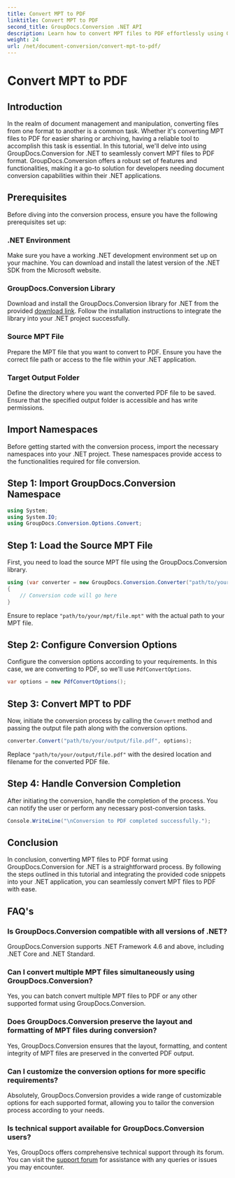 ```yaml
---
title: Convert MPT to PDF
linktitle: Convert MPT to PDF
second_title: GroupDocs.Conversion .NET API
description: Learn how to convert MPT files to PDF effortlessly using GroupDocs.Conversion for .NET. Follow our step-by-step for integration and efficient document management.
weight: 24
url: /net/document-conversion/convert-mpt-to-pdf/
---
```


# Convert MPT to PDF

## Introduction
In the realm of document management and manipulation, converting files from one format to another is a common task. Whether it's converting MPT files to PDF for easier sharing or archiving, having a reliable tool to accomplish this task is essential. In this tutorial, we'll delve into using GroupDocs.Conversion for .NET to seamlessly convert MPT files to PDF format. GroupDocs.Conversion offers a robust set of features and functionalities, making it a go-to solution for developers needing document conversion capabilities within their .NET applications.
## Prerequisites
Before diving into the conversion process, ensure you have the following prerequisites set up:
### .NET Environment
Make sure you have a working .NET development environment set up on your machine. You can download and install the latest version of the .NET SDK from the Microsoft website.
### GroupDocs.Conversion Library
Download and install the GroupDocs.Conversion library for .NET from the provided [download link](https://releases.groupdocs.com/conversion/net/). Follow the installation instructions to integrate the library into your .NET project successfully.
### Source MPT File
Prepare the MPT file that you want to convert to PDF. Ensure you have the correct file path or access to the file within your .NET application.
### Target Output Folder
Define the directory where you want the converted PDF file to be saved. Ensure that the specified output folder is accessible and has write permissions.

## Import Namespaces
Before getting started with the conversion process, import the necessary namespaces into your .NET project. These namespaces provide access to the functionalities required for file conversion.
## Step 1: Import GroupDocs.Conversion Namespace
```csharp
using System;
using System.IO;
using GroupDocs.Conversion.Options.Convert;
```
## Step 1: Load the Source MPT File
First, you need to load the source MPT file using the GroupDocs.Conversion library.
```csharp
using (var converter = new GroupDocs.Conversion.Converter("path/to/your/mpt/file.mpt"))
{
    // Conversion code will go here
}
```
Ensure to replace `"path/to/your/mpt/file.mpt"` with the actual path to your MPT file.
## Step 2: Configure Conversion Options
Configure the conversion options according to your requirements. In this case, we are converting to PDF, so we'll use `PdfConvertOptions`.
```csharp
var options = new PdfConvertOptions();
```
## Step 3: Convert MPT to PDF
Now, initiate the conversion process by calling the `Convert` method and passing the output file path along with the conversion options.
```csharp
converter.Convert("path/to/your/output/file.pdf", options);
```
Replace `"path/to/your/output/file.pdf"` with the desired location and filename for the converted PDF file.
## Step 4: Handle Conversion Completion
After initiating the conversion, handle the completion of the process. You can notify the user or perform any necessary post-conversion tasks.
```csharp
Console.WriteLine("\nConversion to PDF completed successfully.");
```

## Conclusion
In conclusion, converting MPT files to PDF format using GroupDocs.Conversion for .NET is a straightforward process. By following the steps outlined in this tutorial and integrating the provided code snippets into your .NET application, you can seamlessly convert MPT files to PDF with ease.
## FAQ's
### Is GroupDocs.Conversion compatible with all versions of .NET?
GroupDocs.Conversion supports .NET Framework 4.6 and above, including .NET Core and .NET Standard.
### Can I convert multiple MPT files simultaneously using GroupDocs.Conversion?
Yes, you can batch convert multiple MPT files to PDF or any other supported format using GroupDocs.Conversion.
### Does GroupDocs.Conversion preserve the layout and formatting of MPT files during conversion?
Yes, GroupDocs.Conversion ensures that the layout, formatting, and content integrity of MPT files are preserved in the converted PDF output.
### Can I customize the conversion options for more specific requirements?
Absolutely, GroupDocs.Conversion provides a wide range of customizable options for each supported format, allowing you to tailor the conversion process according to your needs.
### Is technical support available for GroupDocs.Conversion users?
Yes, GroupDocs offers comprehensive technical support through its forum. You can visit the [support forum](https://forum.groupdocs.com/c/conversion/11) for assistance with any queries or issues you may encounter.
